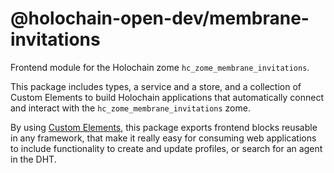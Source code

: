 # @holochain-open-dev/membrane-invitations

Frontend module for the Holochain zome `hc_zome_membrane_invitations`.

This package includes types, a service and a store, and a collection of Custom Elements to build Holochain applications that automatically connect and interact with the `hc_zome_membrane_invitations` zome. 

By using [Custom Elements](https://developers.google.com/web/fundamentals/web-components/customelements), this package exports frontend blocks reusable in any framework, that make it really easy for consuming web applications to include functionality to create and update profiles, or search for an agent in the DHT.